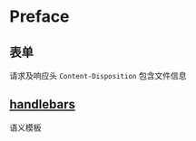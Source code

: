 # Preface

## 表单

请求及响应头 `Content-Disposition` 包含文件信息

## [handlebars](https://handlebarsjs.com/)

语义模板
